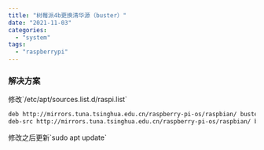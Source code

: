 ```yaml
---
title: "树莓派4b更换清华源（buster）"
date: "2021-11-03"
categories: 
  - "system"
tags: 
  - "raspberrypi"
---
```


### 解决方案

修改\`/etc/apt/sources.list.d/raspi.list\`

```bash
deb http://mirrors.tuna.tsinghua.edu.cn/raspberry-pi-os/raspbian/ buster main non-free contrib rpi 
deb-src http://mirrors.tuna.tsinghua.edu.cn/raspberry-pi-os/raspbian/ buster main non-free contrib rpi
```

修改之后更新\`sudo apt update\`
